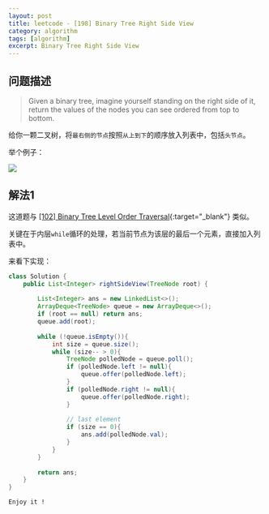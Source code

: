```yaml
---
layout: post
title: leetcode - [198] Binary Tree Right Side View
category: algorithm
tags: [algorithm]
excerpt: Binary Tree Right Side View
---
```


## 问题描述  

> Given a binary tree, imagine yourself standing on the right side of it, return the values of the nodes you can see ordered from top to bottom.  

给你一颗二叉树，将`最右侧的节点`按照`从上到下`的顺序放入列表中，包括`头节点`。  

举个例子：  

![](https://yyc-images.oss-cn-beijing.aliyuncs.com/leetcode_199_demo.png)  


## 解法1  

这道题与 [[102] Binary Tree Level Order Traversal](http://yaoyichen.cn/algorithm/2020/04/03/leetcode-102.html){:target="_blank"} 类似。  


关键在于内层`while`循环的处理，若当前节点为该层的最后一个元素，直接加入列表中。  


来看下实现：  


``` java
class Solution {
    public List<Integer> rightSideView(TreeNode root) {
        
        List<Integer> ans = new LinkedList<>();
        ArrayDeque<TreeNode> queue = new ArrayDeque<>();
        if (root == null) return ans;
        queue.add(root);
        
        while (!queue.isEmpty()){
            int size = queue.size();
            while (size-- > 0){
                TreeNode polledNode = queue.poll();
                if (polledNode.left != null){
                    queue.offer(polledNode.left);
                }
                if (polledNode.right != null){
                    queue.offer(polledNode.right);
                }
                
                // last element
                if (size == 0){
                    ans.add(polledNode.val);
                }
            }
        }
        
        return ans;
    }
}
```

`Enjoy it ! `